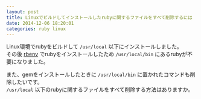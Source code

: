 ```yaml
---
layout: post
title: Linuxでビルドしてインストールしたrubyに関するファイルをすべて削除するには
date: 2014-12-06 18:20:01
categories: ruby linux
---
```

<!-- {% raw %} -->
<p>Linux環境でrubyをビルドして <code>/usr/local</code> 以下にインストールしました。<br>
その後 <a href="https://github.com/sstephenson/rbenv" rel="nofollow">rbenv</a> でrubyをインストールしたため <code>/usr/local/bin</code> にあるrubyが不要になりました。</p>

<p>また、gemをインストールしたときに <code>/usr/local/bin</code> に置かれたコマンドも削除したいです。<br>
<code>/usr/local</code> 以下のrubyに関するファイルをすべて削除する方法はありますか。</p>
<!-- {% endraw %} -->
